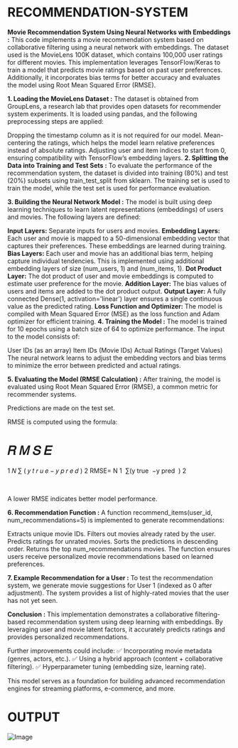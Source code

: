 # RECOMMENDATION-SYSTEM

**Movie Recommendation System Using Neural Networks with Embeddings :**
This code implements a movie recommendation system based on collaborative filtering using a neural network with embeddings. The dataset used is the MovieLens 100K dataset, which contains 100,000 user ratings for different movies. This implementation leverages TensorFlow/Keras to train a model that predicts movie ratings based on past user preferences. Additionally, it incorporates bias terms for better accuracy and evaluates the model using Root Mean Squared Error (RMSE).

**1. Loading the MovieLens Dataset :**
The dataset is obtained from GroupLens, a research lab that provides open datasets for recommender system experiments. It is loaded using pandas, and the following preprocessing steps are applied:

Dropping the timestamp column as it is not required for our model.
Mean-centering the ratings, which helps the model learn relative preferences instead of absolute ratings.
Adjusting user and item indices to start from 0, ensuring compatibility with TensorFlow’s embedding layers.
**2. Splitting the Data into Training and Test Sets :**
To evaluate the performance of the recommendation system, the dataset is divided into training (80%) and test (20%) subsets using train_test_split from sklearn. The training set is used to train the model, while the test set is used for performance evaluation.

**3. Building the Neural Network Model :**
The model is built using deep learning techniques to learn latent representations (embeddings) of users and movies. The following layers are defined:

**Input Layers:** Separate inputs for users and movies.
**Embedding Layers:**
Each user and movie is mapped to a 50-dimensional embedding vector that captures their preferences.
These embeddings are learned during training.
**Bias Layers:**
Each user and movie has an additional bias term, helping capture individual tendencies.
This is implemented using additional embedding layers of size (num_users, 1) and (num_items, 1).
**Dot Product Layer:**
The dot product of user and movie embeddings is computed to estimate user preference for the movie.
**Addition Layer:**
The bias values of users and items are added to the dot product output.
**Output Layer:**
A fully connected Dense(1, activation='linear') layer ensures a single continuous value as the predicted rating.
**Loss Function and Optimizer:**
The model is compiled with Mean Squared Error (MSE) as the loss function and Adam optimizer for efficient training.
**4. Training the Model :**
The model is trained for 10 epochs using a batch size of 64 to optimize performance. The input to the model consists of:

User IDs (as an array)
Item IDs (Movie IDs)
Actual Ratings (Target Values)
The neural network learns to adjust the embedding vectors and bias terms to minimize the error between predicted and actual ratings.

**5. Evaluating the Model (RMSE Calculation) :**
After training, the model is evaluated using Root Mean Squared Error (RMSE), a common metric for recommender systems.

Predictions are made on the test set.

RMSE is computed using the formula:

𝑅
𝑀
𝑆
𝐸
=
1
𝑁
∑
(
𝑦
𝑡
𝑟
𝑢
𝑒
−
𝑦
𝑝
𝑟
𝑒
𝑑
)
2
RMSE= 
N
1
​
 ∑(y 
true
​
 −y 
pred
​
 ) 
2
 
​
 
A lower RMSE indicates better model performance.

**6. Recommendation Function :**
A function recommend_items(user_id, num_recommendations=5) is implemented to generate recommendations:

Extracts unique movie IDs.
Filters out movies already rated by the user.
Predicts ratings for unrated movies.
Sorts the predictions in descending order.
Returns the top num_recommendations movies.
The function ensures users receive personalized movie recommendations based on learned preferences.

**7. Example Recommendation for a User :**
To test the recommendation system, we generate movie suggestions for User 1 (indexed as 0 after adjustment). The system provides a list of highly-rated movies that the user has not yet seen.

**Conclusion :**
This implementation demonstrates a collaborative filtering-based recommendation system using deep learning with embeddings. By leveraging user and movie latent factors, it accurately predicts ratings and provides personalized recommendations.

Further improvements could include:
✅ Incorporating movie metadata (genres, actors, etc.).
✅ Using a hybrid approach (content + collaborative filtering).
✅ Hyperparameter tuning (embedding size, learning rate).

This model serves as a foundation for building advanced recommendation engines for streaming platforms, e-commerce, and more.

# OUTPUT

![Image](https://github.com/user-attachments/assets/c84eb7f1-2115-46ec-bc87-0e7508d3421b)
